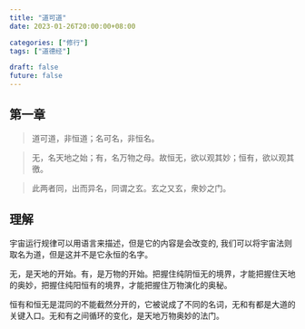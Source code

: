 ```yaml
---
title: "道可道"
date: 2023-01-26T20:00:00+08:00

categories: ["修行"]
tags: ["道德经"]

draft: false
future: false
---
```


## 第一章

> 道可道，非恒道；名可名，非恒名。

> 无，名天地之始；有，名万物之母。故恒无，欲以观其妙；恒有，欲以观其徼。

> 此两者同，出而异名，同谓之玄。玄之又玄，衆妙之门。

## 理解

宇宙运行规律可以用语言来描述，但是它的内容是会改变的, 我们可以将宇宙法则取名为道，但是这并不是它永恒的名字。

无，是天地的开始。有，是万物的开始。把握住纯阴恒无的境界，才能把握住天地的奥妙，把握住纯阳恒有的境界，才能把握住万物演化的奥秘。

恒有和恒无是混同的不能截然分开的，它被说成了不同的名词，无和有都是大道的关键入口。无和有之间循环的变化，是天地万物奥妙的法门。
